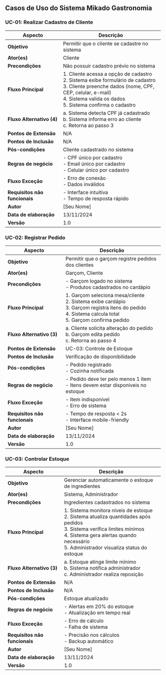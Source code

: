 ## Casos de Uso do Sistema Mikado Gastronomia

### UC-01: Realizar Cadastro de Cliente

| Aspecto | Descrição |
|---------|-----------|
| **Objetivo** | Permitir que o cliente se cadastre no sistema |
| **Ator(es)** | Cliente |
| **Precondições** | Não possuir cadastro prévio no sistema |
| **Fluxo Principal** | 1. Cliente acessa a opção de cadastro<br>2. Sistema exibe formulário de cadastro<br>3. Cliente preenche dados (nome, CPF, CEP, celular, e-mail)<br>4. Sistema valida os dados<br>5. Sistema confirma o cadastro |
| **Fluxo Alternativo (4)** | a. Sistema detecta CPF já cadastrado<br>b. Sistema informa erro ao cliente<br>c. Retorna ao passo 3 |
| **Pontos de Extensão** | N/A |
| **Pontos de Inclusão** | N/A |
| **Pós-condições** | Cliente cadastrado no sistema |
| **Regras de negócio** | - CPF único por cadastro<br>- Email único por cadastro<br>- Celular único por cadastro |
| **Fluxo Exceção** | - Erro de conexão<br>- Dados inválidos |
| **Requisitos não funcionais** | - Interface intuitiva<br>- Tempo de resposta rápido |
| **Autor** | [Seu Nome] |
| **Data de elaboração** | 13/11/2024 |
| **Versão** | 1.0 |

### UC-02: Registrar Pedido

| Aspecto | Descrição |
|---------|-----------|
| **Objetivo** | Permitir que o garçom registre pedidos dos clientes |
| **Ator(es)** | Garçom, Cliente |
| **Precondições** | - Garçom logado no sistema<br>- Produtos cadastrados no cardápio |
| **Fluxo Principal** | 1. Garçom seleciona mesa/cliente<br>2. Sistema exibe cardápio<br>3. Garçom registra itens do pedido<br>4. Sistema calcula total<br>5. Garçom confirma pedido |
| **Fluxo Alternativo (3)** | a. Cliente solicita alteração do pedido<br>b. Garçom edita pedido<br>c. Retorna ao passo 4 |
| **Pontos de Extensão** | UC-03: Controle de Estoque |
| **Pontos de Inclusão** | Verificação de disponibilidade |
| **Pós-condições** | - Pedido registrado<br>- Cozinha notificada |
| **Regras de negócio** | - Pedido deve ter pelo menos 1 item<br>- Itens devem estar disponíveis no estoque |
| **Fluxo Exceção** | - Item indisponível<br>- Erro de sistema |
| **Requisitos não funcionais** | - Tempo de resposta < 2s<br>- Interface mobile-friendly |
| **Autor** | [Seu Nome] |
| **Data de elaboração** | 13/11/2024 |
| **Versão** | 1.0 |

### UC-03: Controlar Estoque

| Aspecto | Descrição |
|---------|-----------|
| **Objetivo** | Gerenciar automaticamente o estoque de ingredientes |
| **Ator(es)** | Sistema, Administrador |
| **Precondições** | Ingredientes cadastrados no sistema |
| **Fluxo Principal** | 1. Sistema monitora níveis de estoque<br>2. Sistema atualiza quantidades após pedidos<br>3. Sistema verifica limites mínimos<br>4. Sistema gera alertas quando necessário<br>5. Administrador visualiza status do estoque |
| **Fluxo Alternativo (3)** | a. Estoque atinge limite mínimo<br>b. Sistema notifica administrador<br>c. Administrador realiza reposição |
| **Pontos de Extensão** | N/A |
| **Pontos de Inclusão** | N/A |
| **Pós-condições** | Estoque atualizado |
| **Regras de negócio** | - Alertas em 20% do estoque<br>- Atualização em tempo real |
| **Fluxo Exceção** | - Erro de cálculo<br>- Falha de sistema |
| **Requisitos não funcionais** | - Precisão nos cálculos<br>- Backup automático |
| **Autor** | [Seu Nome] |
| **Data de elaboração** | 13/11/2024 |
| **Versão** | 1.0 |
